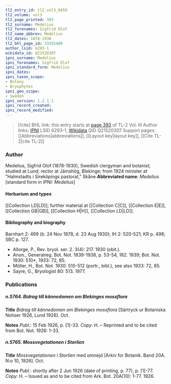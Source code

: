 ```yaml
---
tl2_entry_id: tl2_vol3_0459
tl2_volume: vol3
tl2_page_printed: 393
tl2_surname: Medelius
tl2_forenames: Sigfrid Olof
tl2_name_abbrev: Medelius
tl2_dates: 1878-1930
tl2_bhl_page_id: 33355480
author_lsid: 6293-1
wikidata_id: Q21520307
ipni_surname: Medelius
ipni_forenames: Sigfrid Olof
ipni_standard_form: Medelius
ipni_dates: 
ipni_taxon_scope: 
- Botany
- Bryophytes
ipni_geo_scope: 
- Sweden
ipni_version: 1.2.1.1
ipni_record_created: 
ipni_record_modified:
---
```


> [!cite] BHL link: this entry starts at [page 393](https://www.biodiversitylibrary.org/page/33355480) of TL-2 Vol. III
> Author links: [IPNI](https://www.ipni.org/a/6293-1) LSID 6293-1, [Wikidata](https://www.wikidata.org/wiki/Q21520307) QID Q21520307
> Support pages: [[Abbreviations|abbreviations]], [[Layout key|layout key]], [[Cite TL-2|cite TL-2]]

### Author

Medelius, Sigfrid Olof (1878-1930), Swedish clergyman and botanist; studied at Lund; rector at Jämshög, Blekinge; from 1924 minister at "Halmstadts i Sireköpings pastorat," Skåne 
**Abbreviated name**: *Medelius* \[standard form in IPNI: *Medelius*\]

#### Herbarium and types

[[Collection LD|LD]]; further material at [[Collection C|C]], [[Collection E|E]], [[Collection GB|GB]], [[Collection H|H]], [[Collection LD|LD]].

#### Bibliography and biography

Barnhart 2: 469 (b. 24 Nov 1878, d. 23 Aug 1930); IH 2: 520-521; KR p. 498; SBC p. 127.
- Allorge, P., Rev. bryol. ser. 2. 3(4): 217. 1930 (obit.).
- Anon., Generalreg. Bot. Not. 1839-1938, p. 53-54, 182. 1939; Bot. Not. 1930: 510\*, 1933: 72, 85.
- Möller, H., Bot. Not. 1930: 510-512 (portr., bibl.), see also 1933: 72, 85.
- Sayre, G., Bryologist 80: 513. 1977.

### Publications

##### n.5764. Bidrag till kännedomen om Blekinges mossflora

**Title**
*Bidrag till kännedomen om Blekinges mossflora* \[Särtryck ur Botaniska Notiser 1926, Lund 1926\]. Oct.

**Notes**
*Publ*.: 15 Feb 1926, p. \[1\]-33. *Copy*: H. – Reprinted and to be cited from Bot. Not. 1926: 1-33.

##### n.5765. Mossvegetationen i Storlien

**Title**
*Mossvegetationen i Storlien* med omnejd \[Arkiv for Botanik. Band 20A. N:o 10, 1926\]. Oct.

**Notes**
*Publ*.: shortly after 2 Jun 1926 (date of printing, p. 77), p. \[1\]-77. *Copy*: H. – Issued as and to be cited from Ark. Bot. 20A(10): 1-77. 1926.

